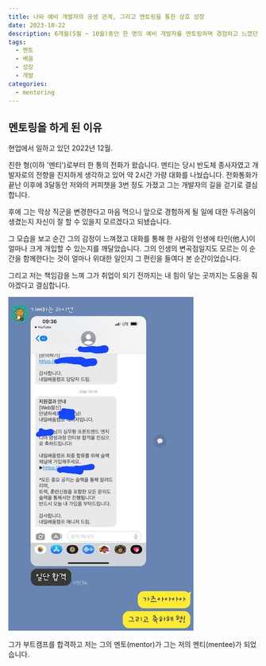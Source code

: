 ```yaml
---
title: 나와 예비 개발자의 공생 관계, 그리고 멘토링을 통한 상호 성장
date: 2023-10-22
description: 6개월(5월 ~ 10월)동안 한 명의 예비 개발자를 멘토링하며 경험하고 느꼈던 점들을 공유합니다.
tags:
  - 멘토
  - 배움
  - 성장
  - 개발
categories:
  - mentoring
---
```


## 멘토링을 하게 된 이유

현업에서 일하고 있던 2022년 12월.

친한 형(이하 '멘티')로부터 한 통의 전화가 왔습니다. 멘티는 당시 반도체 종사자였고 개발자로의 전향을 진지하게 생각하고 있어 약 2시간 가량 대화를 나눴습니다. 전화통화가 끝난 이후에 3달동안 저와의 커피챗을 3번 정도 가졌고 그는 개발자의 길을 걷기로 결심합니다.

후에 그는 막상 직군을 변경한다고 마음 먹으니 앞으로 경험하게 될 일에 대한 두려움이 생겼는지 자신이 잘 할 수 있을지 모르겠다고 되뇄습니다.

그 모습을 보고 순간 그의 감정이 느껴졌고 대화를 통해 한 사람의 인생에 타인(他人)이 얼마나 크게 개입할 수 있는지를 깨달았습니다. 그의 인생의 변곡점일지도 모르는 이 순간을 함께한다는 것이 얼마나 위대한 일인지 그 편린을 들여다 본 순간이었습니다.

그리고 저는 책임감을 느껴 그가 취업이 되기 전까지는 내 힘이 닿는 곳까지는 도움을 줘야겠다고 결심합니다.

![합격의 순간](photo01.png)

그가 부트캠프를 합격하고 저는 그의 멘토(mentor)가 그는 저의 멘티(mentee)가 되었습니다.
